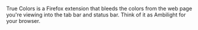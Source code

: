 True Colors is a Firefox extension that bleeds the colors from the web page you're viewing into the tab bar and status bar. Think of it as Ambilight for your browser.